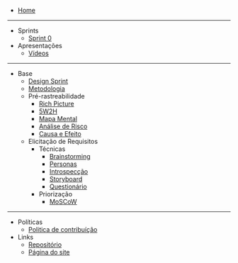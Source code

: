 <!-- docs/_sidebar.md -->
* [Home](/README)

---

* Sprints
  - [Sprint 0](/pages/sprints/sprint0.md)
* Apresentações 
  - [Vídeos](/pages/presentations/presentations)

---

* Base
  * [Design Sprint](/pages/base/designsprint.md)
  * [Metodologia](/pages/base/meotodologia.md)
  * Pré-rastreabilidade
    * [Rich Picture](/pages/base/preTraceability/richPicture.md)
    * [5W2H](/pages/base/preTraceability/5w2h.md)
    * [Mapa Mental](/pages/)
    * [Análise de Risco](/pages/)
    * [Causa e Efeito](/pages/base/preTraceability/causaEfeito.md)
  * Elicitação de Requisitos
    * Técnicas
      * [Brainstorming](/pages/base/elicitation/brainstorming.md)
      * [Personas](/pages/base/elicitation/persona.md)
      * [Introspecção](/pages/)
      * [Storyboard](/pages/base/elicitation/storyboard.md)
      * [Questionário](/pages/)
    * Priorização
      * [MoSCoW](/pages/elicitations/moscow)

---

* Políticas
  - [Politica de contribuíção](/pages/policy/policies.md)
* Links
  * [Repositório](https://github.com/UnBArqDsw2020-2/2020.2_G6)
  * [Página do site](/pages/)
